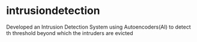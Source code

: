 # intrusiondetection
Developed an Intrusion Detection System using Autoencoders(AI) to detect th threshold beyond which the intruders are evicted
